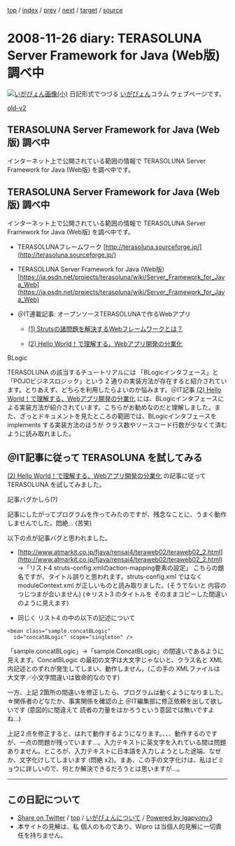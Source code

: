[top](../index.html) 
 / [index](index.html) 
 / [prev](ig081124.html) 
 / [next](ig081128.html) 
 / [target](https://igapyon.github.io/diary/2008/ig081126.html) 
 / [source](https://github.com/igapyon/diary/blob/master/2008/ig081126.src.md) 

2008-11-26 diary: TERASOLUNA Server Framework for Java (Web版) 調べ中
=====================================================================================================
[![いがぴょん画像(小)](https://igapyon.github.io/diary/images/iga200306s.jpg "いがぴょん")](https://igapyon.github.io/diary/memo/memoigapyon.html) 日記形式でつづる [いがぴょん](https://igapyon.github.io/diary/memo/memoigapyon.html)コラム ウェブページです。

[old-v2](ig081126-orig.html)

## TERASOLUNA Server Framework for Java (Web版) 調べ中

インターネット上で公開されている範囲の情報で TERASOLUNA Server Framework for Java (Web版) を調べ中です。


## TERASOLUNA Server Framework for Java (Web版) 調べ中

インターネット上で公開されている範囲の情報で TERASOLUNA Server Framework for Java (Web版) を調べ中です。

* TERASOLUNAフレームワーク
  [http://terasoluna.sourceforge.jp/](http://terasoluna.sourceforge.jp/)
  
* TERASOLUNA Server Framework for Java (Web版)
  [https://ja.osdn.net/projects/terasoluna/wiki/Server_Framework_for_Java_Web](https://ja.osdn.net/projects/terasoluna/wiki/Server_Framework_for_Java_Web)
  
* ＠IT連載記事: オープンソースTERASOLUNAで作るWebアプリ
  
  * [(1) Strutsの諸問題を解決するWebフレームワークとは？](http://www.atmarkit.co.jp/fjava/rensai4/teraweb01/teraweb01_1.html)
    
  * [(2) Hello World！で理解する、Webアプリ開発の分業化](http://www.atmarkit.co.jp/fjava/rensai4/teraweb02/teraweb02_1.html)
  

BLogic

TERASOLUNA の該当するチュートリアルには 「BLogicインタフェース」と「POJOビジネスロジック」という 2 通りの実装方法が存在すると紹介されています。とりあえず、どちらを利用したらよいのか悩みます。＠IT記事 [(2) Hello World！で理解する、Webアプリ開発の分業化](http://www.atmarkit.co.jp/fjava/rensai4/teraweb02/teraweb02_1.html) には、BLogicインタフェースによる実装方法が紹介されています。こちらがお勧めなのだと理解しました。また、ざっとドキュメントを見たところの範囲では、BLogicインタフェースを
implements する実装方法のほうが クラス数やソースコード行数が少なくて済むように読み取れました。

## ＠IT記事に従って TERASOLUNA を試してみる

[(2) Hello World！で理解する、Webアプリ開発の分業化](http://www.atmarkit.co.jp/fjava/rensai4/teraweb02/teraweb02_1.html) の記事に従って TERASOLUNA を試してみました。

記事バグかしら(?)

記事にしたがってプログラムを作ってみたのですが、残念なことに、うまく動作しませんでした。悶絶… (苦笑)

以下の点が記事バグと思われました。

* [http://www.atmarkit.co.jp/fjava/rensai4/teraweb02/teraweb02_2.html](http://www.atmarkit.co.jp/fjava/rensai4/teraweb02/teraweb02_2.html)
  →「リスト4 struts-config.xmlのaction-mapping要素の設定」
  こちらの題名ですが、タイトル誤りと思われます。struts-config.xml ではなく moduleContext.xml が正しいものと読み取りました。(そうでないと
  内容のつじつまが合いません)
  (☆リスト3 のタイトルを そのままコピーした間違いのように見えます)
  
* 同じく リスト4 の中の以下の記述について
  
        
```
<bean class="sample.concatBLogic"
  id="concatBLogic" scope="singleton" />
```

        

  「sample.concatBLogic」→「sample.ConcatBLogic」の間違いであるように見えます。ConcatBLogic
  の最初の文字は大文字じゃないと、クラス名と XML内記述とのずれが発生してしまい、動作しません。(この手の XMLファイルは 大文字／小文字間違いは致命的なのです)

一方、上記 2箇所の間違いを修正したら、プログラムは動くようになりました。☆関係者のどなたか、事実関係を確認の上 ＠IT編集部に修正依頼を出して欲しいです (意図的に間違えて 読者の力量をはかろうという意図では無いですよね…)

上記２点を修正すると、はれて動作するようになります。、、、動作するのですが、一点の問題が残っています…。入力テキストに英文字を入れている間は問題ありません。ところが、入力テキストに日本語を入力しようとした途端、なぜか、文字化けしてしまいます
(悶絶 x2)。まあ、この手の文字化けは、私はビミョウに詳しいので、何とか解決できるだろうとは思いますが…。


----------------------------------------------------------------------------------------------------

## この日記について

* [Share on Twitter](https://twitter.com/intent/tweet?hashtags=igapyon%2Cdiary%2C%E3%81%84%E3%81%8C%E3%81%B4%E3%82%87%E3%82%93&text=TERASOLUNA+Server+Framework+for+Java+%28Web%E7%89%88%29+%E8%AA%BF%E3%81%B9%E4%B8%AD&url=https%3A%2F%2Figapyon.github.io%2Fdiary%2F2008%2Fig081126.html) / [top](../index.html) / [いがぴょんについて](https://igapyon.github.io/diary/memo/memoigapyon.html) / [Powered by Igapyonv3](https://github.com/igapyon/igapyonv3)
* 本サイトの見解は、私 個人のものであり、Wipro は当個人的見解に一切責任を持ちません。 
